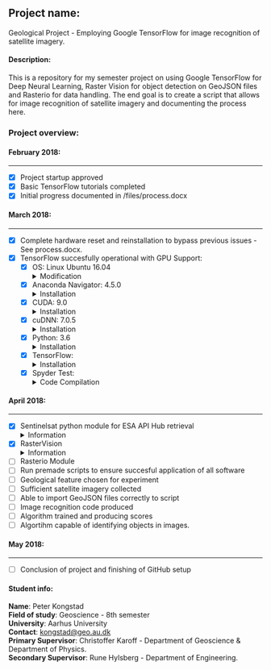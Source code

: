 ## Project name: ##
Geological Project - Employing Google TensorFlow for image recognition of satellite imagery.

#### Description: ####
This is a repository for my semester project on using Google TensorFlow for Deep Neural Learning, Raster Vision for object detection on GeoJSON files and Rasterio for data handling. The end goal is to create a script that allows for image recognition of satellite imagery and documenting the process here.  

### Project overview: ###

#### February 2018: ####
--------------------------------------------------------------
- [x] Project startup approved
- [x] Basic TensorFlow tutorials completed
- [x] Initial progress documented in /files/process.docx

#### March 2018: ####
--------------------------------------------------------------
- [x] Complete hardware reset and reinstallation to bypass previous issues - See process.docx.
- [x] TensorFlow succesfully operational with GPU Support:
  - [x] OS: Linux Ubuntu 16.04
         <details>
         <summary>Modification</summary>
         <p>A slight modification in the Software & Updates panel is required. In the sub-menu <b>Additional drivers</b>, I had to disable the Ubuntu Nouveau display driver and instead opt for the program to the setting: <b>Using Nvidia binary - driver</b>. This makes sure that there is no driver conflict.</p>
         </details>
  - [x] Anaconda Navigator: 4.5.0
         <details>
         <summary>Installation</summary>
        <p>Anaconda Navigator was downloaded from <a href="https://www.anaconda.com/download/#linux">their website</a> and    thereafter updated to version 4.5.0 by using the navigator automatic updating platform.</p>
        </details>
  - [x] CUDA: 9.0
         <details>
        <summary>Installation</summary>
        <p>I've proceeded to the CUDA 9.0 website to download this specific version, as it should work better with this setup. I've downloaded CUDA 9.0 from <a href="https://developer.nvidia.com/cuda-90-download-archive?target_os=Linux&target_arch=x86_64&target_distro=Ubuntu&target_version=1604&target_type=deblocal">here</a>. I've chosen the Linux version, with x86_64, for Ubuntu 16.04 and the installer as a deb(local) type. Then I've launched the following terminal commands for download and correct installation<br> 
         <b>
         1. Set the directory to the folder with the downloaded CUDA file.<br>
         2. sudo dpkg -i cuda-repo-ubuntu1604-9-0-local_9.0.176-1_amd64.deb<br> 
         3. sudo apt-key add /var/cuda-repo-9-0-local/7fa2af80.pub<br> 
         4. sudo apt-get update<br> 
         5. sudo apt-get install cuda</b><br>
         I then proceed to the <a href="http://docs.nvidia.com/cuda/cuda-installation-guide-linux/index.html">CUDA installation documentation</a>, which states at point 7.1, that some actions must be taken after the installation before the CUDA Toolkit and Driver can be used.<br> The PATH variable needs to include /usr/local/cuda-9.1/bin, so to add this path to the PATH variable, the following command needs to be entered in the terminal window:<br>
         <b> export PATH=/usr/local/cuda-9.1/bin${PATH:+:${PATH}}</b> In addition, when using the runfile installation method, the LD_LIBRARY_PATH variable needs to contain /usr/local/cuda-9.1/lib64 on a 64-bit system.To change the environment variables for 64-bit operating systems, enter the following in a terminal window:<br>
         <b> export LD_LIBRARY_PATH=/usr/local/cuda-9.1/lib64\
           ${LD_LIBRARY_PATH:+:${LD_LIBRARY_PATH}}</b>
         </p>
         </details>
  - [x] cuDNN: 7.0.5
         <details>
         <summary>Installation</summary>
         <p>In order to download cuDNN, a Nvidia developer membership is required. This can freely be obtained by simply registrating on their website. I've done so and proceed to download the file at this <a href="https://developer.nvidia.com/rdp/cudnn-download">website</a>. The file I've used for this is the one labelled <a href="https://developer.nvidia.com/compute/machine-learning/cudnn/secure/v7.0.5/prod/9.0_20171129/Ubuntu16_04-x64/libcudnn7_7.0.5.15-1+cuda9.0_amd64">cuDNN v7.0.5 Runtime Library for Ubuntu16.04 (Deb)</a>. Once this file is downloaded. I double click it to initiate the software installer.</p>
         </details>
  - [x] Python: 3.6
        <details>
        <summary>Installation</summary>
        <p>I have installed python3.6 through Anaconda Navigator by creating a new  python environment in the Anaconda directory, to install TensorFlow into - which I named tensorflow. This was done by the using the command <b>"conda create -n tensorflow pip python=3.6" </b>. I then activate the newly created environment by typing <b>source activate tensorflow</b>. I then launch the Anaconda Navigator and install the Spyder editor in the tensorflow environment. With Anaconda now all set up, Tensorflow can be installed </p>
         </details>
  - [x] TensorFlow:
          <details>
         <summary>Installation</summary>
         <p>Now in order to install Tensorflow, I use the following terminal command to install the GPU supported version <b>pip install --ignore-installed --upgrade https: //storage.googleapis.c om/tensorflow/linux/gpu/tensorflow_gpu-1.6.0-cp36-cp36m-linux_x86_64.whl</b> Note that this is the correct TensorFlow for python 3.6, by its denomination cp36.</p>
         </details>
   - [x] Spyder Test:
          <details>
         <summary>Code Compilation</summary>
         <p>In order to test whether TensorFlow is sucessfully working, I now compile a short "Hello, TensorFlow" test as given <a href="https://www.tensorflow.org/install/install_linux#run_a_short_tensorflow_program">here</a>.<br>
            The code looks like this:<br>
            <i>#Python<br>
            import tensorflow as tf<br>
            hello = tf.constant('Hello, TensorFlow!')<br>
            sess = tf.Session()<br>
            print(sess.run(hello))<br>
            Which succesfully prints<br>
              'Hello, TensorFlow!'</i>
          </p>
         </details>
         
#### April 2018: ####
--------------------------------------------------------------
- [x] Sentinelsat python module for ESA API Hub retrieval
         <details>
         <summary>Information</summary>
         <p> This module enables the easy use of importing one or multiple images from a GeoJSON file. Essentially using https://geojson.io, one marks a polygon of the desired region. Then save it as a geoJSON file, which sentinelsat module in python can import and recognize. Details on Sentinelsat module can be found at: http://sentinelsat.readthedocs.io/en/stable/api.html
          </p>
         </details>
- [x] RasterVision
         <details>
         <summary>Information</summary>
         <p> This module is found at https://github.com/azavea/raster-vision. It is currently under development and expected to be released in Summer 2018. The goal is to train and run deep learning models of satellite imagery and being able to make object detection viable through the TensorFlow Object Detection API. The reason for using this deep learning library is, that this one can handle GeoTIFF files and annotations/predictions are represented in geospatial coordinates, using the previously mentioned GeoJSON files. Installation of this module has to be done manually and there are several dependencies and documents to be downloaded manually through their github site here: https://github.com/azavea/raster-vision/tree/develop/src/tf/object_detection. Required libraries besides TensorFlow and Jupyter notebook are, Protobuf 2.6
Pillow 1.0, lxml, tf Slim (which is included in the "tensorflow/models" checkout) and Matplotlib. The process is inadequately described and requires tinkering around and downloading their entire library. Later note: The PIL install doesn't work right unless activating the correct environment in the terminal and then proceeding to install image by pip install image. See the folder Files/src/testing/ for a jupyter file of the object detection tutorial output. I've succesfully ran it on my machine. 
          </p>
         </details>
- [ ] Rasterio Module
- [ ] Run premade scripts to ensure succesful application of all software
- [ ] Geological feature chosen for experiment
- [ ] Sufficient satellite imagery collected
- [ ] Able to import GeoJSON files correctly to script
- [ ] Image recognition code produced
- [ ] Algorithm trained and producing scores
- [ ] Algortihm capable of identifying objects in images.

#### May 2018: ####
--------------------------------------------------------------
- [ ] Conclusion of project and finishing of GitHub setup


#### Student info: #####
<b>Name</b>: Peter Kongstad  
<b>Field of study</b>: Geoscience - 8th semester  
<b>University</b>: Aarhus University  
<b>Contact</b>: kongstad@geo.au.dk  
<b>Primary Supervisor</b>: Christoffer Karoff - Department of Geoscience & Department of Physics.  
<b>Secondary Supervisor</b>: Rune Hylsberg - Department of Engineering.  
